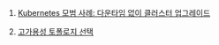 1. [Kubernetes 모범 사례: 다운타임 없이 클러스터 업그레이드](https://cloud.google.com/blog/products/containers-kubernetes/kubernetes-best-practices-upgrading-your-clusters-with-zero-downtime)

2. [고가용성 토폴로지 선택](https://kubernetes.io/ko/docs/setup/production-environment/tools/kubeadm/ha-topology/)
